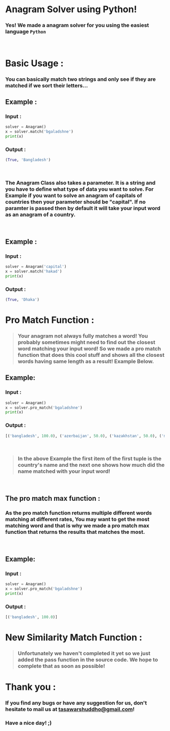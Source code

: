 # Anagram Solver using Python!
### Yes! We made a anagram solver for you using the easiest language `Python`

<br>

# Basic Usage :
### You can basically match two strings and only see if they are matched if we sort their letters...
## Example :
### Input :
```py
solver = Anagram()
x = solver.match('bgaladshne')
print(x)
```
### Output :
```py
(True, 'Bangladesh')
```
<br>

### The **Anagram Class** also takes a parameter. It is a string and you have to define what type of data you want to solve. For Example if you want to solve an anagram of **capitals of countries** then your parameter should be **"capital"**. If **no paramter** is passed then by default it will take your input word as an anagram of a **country**.
<br>

## Example :
### Input :
```py
solver = Anagram('capital')
x = solver.match('hakad')
print(x)
```

### Output :
```py
(True, 'Dhaka')
```

# Pro Match Function :
>### Your anagram not always fully matches a word! You probably sometimes might need to find out the closest word matching your input word! So we made a pro match function that does this cool stuff and shows all the closest words having same length as a result! Example Below.

## Example:
### Input :
```py
solver = Anagram()
x = solver.pro_match('bgaladshne')
print(x)
```
### Output :
```py
[('bangladesh', 100.0), ('azerbaijan', 50.0), ('kazakhstan', 50.0), ('madagascar', 50.0), ('uzbekistan', 50.0), ('cabo verde', 40.0), ('kyrgyzstan', 40.0), ('luxembourg', 40.0), ('micronesia', 40.0), ('san marino', 40.0), ('seychelles', 40.0), ('tajikistan', 40.0), ('costa rica', 30.0), ('mauritania', 30.0), ('montenegro', 30.0), ('mozambique', 30.0)]
```
<br>

>### In the above Example the first item of the first tuple is the country's name and the next one shows how much did the name matched with your input word!

<br>

## The **pro match max** function :

### As the pro match function returns multiple different words matching at different rates, You may want to get the most matching word and that is why we made a pro match max function that returns the results that matches the most.

<br>

## Example:
### Input :
```py
solver = Anagram()
x = solver.pro_match('bgaladshne')
print(x)
```

### Output :
```py
[('bangladesh', 100.0)]
```

# New Similarity Match Function :
>### Unfortunately we haven't completed it yet so we just added the pass function in the source code. We hope to complete that as soon as possible!

# Thank you :
### If you find any bugs or have any suggestion for us, don't hesitate to mail us at tasawarshuddho@gmail.com!
### Have a nice day! ;)
